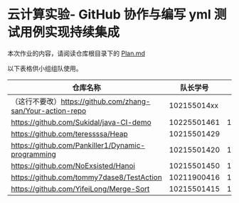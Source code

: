 # 云计算实验- GitHub 协作与编写 yml 测试用例实现持续集成

本次作业的内容，请阅读仓库根目录下的 [Plan.md](Plan.md)

以下表格供小组组队使用。


| 仓库名称                                                    | 队长学号    | 队员学号    | 队员学号    | 队员学号 |
| ----------------------------------------------------------- | ----------- | ----------- | ----------- | -------- |
| （这行不要改）https://github.com/zhang-san/Your-action-repo | 102155014xx |             |             |          |
| https://github.com/Sukidal/java-CI-demo                     | 10225501461 | 10225501456 | 10225501460 |          |
| https://github.com/teressssa/Heap                           | 10215501429 |          |          |          |
| https://github.com/Pankiller1/Dynamic-programming | 10215501420 | 10215501423 | 10215501406 |          |
| https://github.com/NoExsisted/Hanoi | 10215501450 | 10215501433| 10204602470 |          |
| https://github.com/tommy7dase8/TestAction | 10211900416 | 10215501451 | 10205501432 |          |
| https://github.com/YifeiLong/Merge-Sort | 10215501415 | 10215501418 | 10215501419 | 10215501422 |

